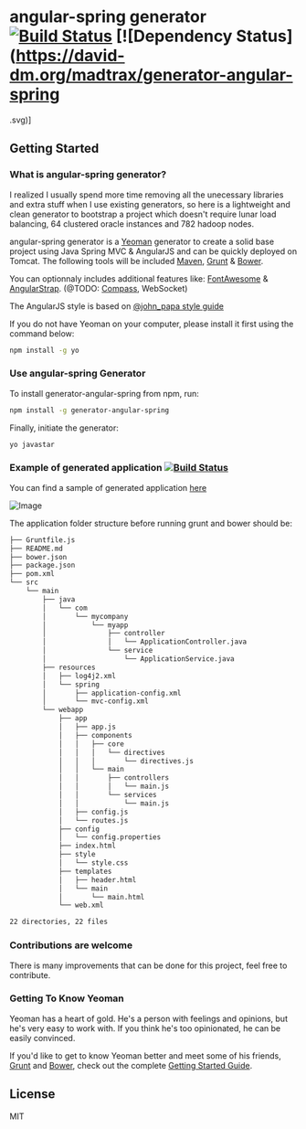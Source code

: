 # angular-spring generator [![Build Status](https://secure.travis-ci.org/madtrax/generator-angular-spring.png?branch=master)](https://travis-ci.org/madtrax/generator-angular-spring) [![Dependency Status](https://david-dm.org/madtrax/generator-angular-spring
.svg)]

## Getting Started

### What is angular-spring generator?

I realized I usually spend more time removing all the unecessary libraries and extra stuff when I use existing generators, so here is a lightweight and clean generator to bootstrap a project which doesn't require lunar load balancing, 64 clustered oracle instances and 782 hadoop nodes.

angular-spring generator is a [Yeoman](http://yeoman.io) generator to create a solid base project using Java Spring MVC & AngularJS and can be quickly deployed on Tomcat. The following tools will be included [Maven](http://maven.apache.org), [Grunt](http://gruntjs.com) & [Bower](http://bower.io).

You can optionnaly includes additional features like: [FontAwesome](http://fortawesome.github.io/Font-Awesome/) & [AngularStrap](http://mgcrea.github.io/angular-strap/).
(@TODO: [Compass](http://compass-style.org/), WebSocket)

The AngularJS style is based on [@john_papa style guide](https://github.com/johnpapa/angularjs-styleguide)

If you do not have Yeoman on your computer, please install it first using the command below:

```bash
npm install -g yo
```

### Use angular-spring Generator

To install generator-angular-spring from npm, run:

```bash
npm install -g generator-angular-spring
```

Finally, initiate the generator:

```bash
yo javastar
```

### Example of generated application [![Build Status](https://travis-ci.org/madtrax/sample-angular-spring.svg?branch=master)](https://travis-ci.org/madtrax/sample-angular-spring)

You can find a sample of generated application [here](https://github.com/madtrax/sample-angular-spring)

![Image](https://lh6.googleusercontent.com/RPnKG2R57R7ZQ-Xm0Eo5dj589BMg_j4LC4Pwn8ZZB_cnXyqhmNpmbXTX_gPmhTUqWkUOSkh5vUA=w1499-h798)

The application folder structure before running grunt and bower should be:

```bash
├── Gruntfile.js
├── README.md
├── bower.json
├── package.json
├── pom.xml
└── src
    └── main
        ├── java
        │   └── com
        │       └── mycompany
        │           └── myapp
        │               ├── controller
        │               │   └── ApplicationController.java
        │               └── service
        │                   └── ApplicationService.java
        ├── resources
        │   ├── log4j2.xml
        │   └── spring
        │       ├── application-config.xml
        │       └── mvc-config.xml
        └── webapp
            ├── app
            │   ├── app.js
            │   ├── components
            │   │   ├── core
            │   │   │   └── directives
            │   │   │       └── directives.js
            │   │   └── main
            │   │       ├── controllers
            │   │       │   └── main.js
            │   │       └── services
            │   │           └── main.js
            │   ├── config.js
            │   └── routes.js
            ├── config
            │   └── config.properties
            ├── index.html
            ├── style
            │   └── style.css
            ├── templates
            │   ├── header.html
            │   └── main
            │       └── main.html
            └── web.xml

22 directories, 22 files
```

### Contributions are welcome

There is many improvements that can be done for this project, feel free to contribute.

### Getting To Know Yeoman

Yeoman has a heart of gold. He's a person with feelings and opinions, but he's very easy to work with. If you think he's too opinionated, he can be easily convinced.

If you'd like to get to know Yeoman better and meet some of his friends, [Grunt](http://gruntjs.com) and [Bower](http://bower.io), check out the complete [Getting Started Guide](https://github.com/yeoman/yeoman/wiki/Getting-Started).

## License

MIT